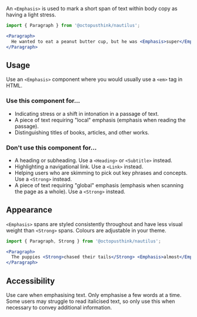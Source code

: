 An `<Emphasis>` is used to mark a short span of text within body copy as having a light stress.

```jsx
import { Paragraph } from '@octopusthink/nautilus';

<Paragraph>
  He wanted to eat a peanut butter cup, but he was <Emphasis>super</Emphasis> allergic to peanuts and may have perished in the attempt.
</Paragraph>
```

## Usage

Use an `<Emphasis>` component where you would usually use a `<em>` tag in HTML.

### Use this component for...

- Indicating stress or a shift in intonation in a passage of text.
- A piece of text requiring "local" emphasis (emphasis when reading the passage).
- Distinguishing titles of books, articles, and other works. 

### Don't use this component for...

- A heading or subheading. Use a `<Heading>` or `<Subtitle>` instead.
- Highlighting a navigational link. Use a `<Link>` instead.
- Helping users who are skimming to pick out key phrases and concepts. Use a `<Strong>` instead.
- A piece of text requiring "global" emphasis (emphasis when scanning the page as a whole). Use a `<Strong>` instead.

## Appearance

`<Emphasis>` spans are styled consistently throughout and have less visual weight than `<Strong>` spans. Colours are adjustable in your theme.

```jsx
import { Paragraph, Strong } from '@octopusthink/nautilus';

<Paragraph>
  The puppies <Strong>chased their tails</Strong> <Emphasis>almost</Emphasis> every single afternoon.
</Paragraph>
```

## Accessibility

Use care when emphasising text. Only emphasise a few words at a time. Some users may struggle to read italicised text, so only use this when necessary to convey additional information.
